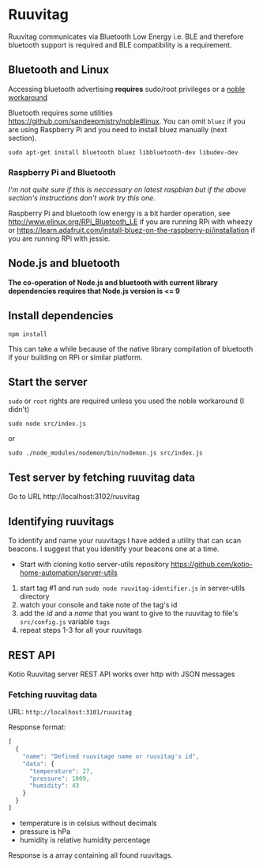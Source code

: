 # Ruuvitag

Ruuvitag communicates via Bluetooth Low Energy i.e. BLE and therefore bluetooth support is required and BLE compatibility is a requirement.

## Bluetooth and Linux

Accessing bluetooth advertising **requires** sudo/root privileges or a [noble workaround](https://github.com/sandeepmistry/noble#running-on-linux)

Bluetooth requires some utilities https://github.com/sandeepmistry/noble#linux. You can omit `bluez` if you are using Raspberry Pi and you need to install bluez manually (next section).

`sudo apt-get install bluetooth bluez libbluetooth-dev libudev-dev`

### Raspberry Pi and Bluetooth

*I'm not quite sure if this is neccessary on latest raspbian but if the above section's instructions don't work try this one.*

Raspberry Pi and bluetooth low energy is a bit harder operation, see http://www.elinux.org/RPi_Bluetooth_LE if you are running RPi with wheezy or https://learn.adafruit.com/install-bluez-on-the-raspberry-pi/installation if you are running RPi with jessie.

## Node.js and bluetooth

**The co-operation of Node.js and bluetooth with current library dependencies requires that Node.js version is <= 9**

## Install dependencies

  ```
  npm install
  ```

This can take a while because of the native library compilation of bluetooth if your building on RPi or similar platform.

## Start the server

  `sudo` or `root` rights are required unless you used the noble workaround (I didn't)

  `sudo node src/index.js`

  or

  `sudo ./node_modules/nodemon/bin/nodemon.js src/index.js`

## Test server by fetching ruuvitag data

Go to URL http://localhost:3102/ruuvitag

## Identifying ruuvitags

To identify and name your ruuvitags I have added a utility that can scan beacons. I suggest that you idenitify your beacons one at a time.

* Start with cloning kotio server-utils repository https://github.com/kotio-home-automation/server-utils

1) start tag #1 and run `sudo node ruuvitag-identifier.js` in server-utils directory
2) watch your console and take note of the tag's id
3) add the _id_ and a _name_ that you want to give to the ruuvitag to file's `src/config.js` variable `tags`
4) repeat steps 1-3 for all your ruuvitags

## REST API

Kotio Ruuvitag server REST API works over http with JSON messages

### Fetching ruuvitag data

URL: `http://localhost:3101/ruuvitag`

Response format:

```javascript
[
  {
    "name": "Defined ruuvitage name or ruuvitag's id",
    "data": {
      "temperature": 27,
      "pressure": 1009,
      "humidity": 43
    }
  }
]
```

* temperature is in celsius without decimals
* pressure is hPa
* humidity is relative humidity percentage

Response is a array containing all found ruuvitags.
